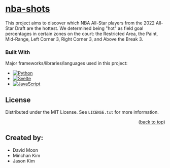 <h1>
  <a href='https://m1nce.github.io/nba-shots/'>
    nba-shots
  </a>
</h1>
<p>
  This project aims to discover which NBA All-Star players from the 2022 All-Star Draft are the hottest. We determined being "hot" as field goal percentages in certain zones on the court: the Restricted Area, the Paint, Mid-Range, Left Corner 3, Right Corner 3, and Above the Break 3. 
</p>

### Built With

Major frameworks/libraries/languages used in this project:

* [![Python][Python]][Python-url]
* [![Svelte][Svelte.dev]][Svelte-url]
* [![JavaScript][Javascript]][Javascript-url]

<!-- LICENSE -->
## License

Distributed under the MIT License. See `LICENSE.txt` for more information.

<p align="right">(<a href="#readme-top">back to top</a>)</p>

<!-- CONTRIBUTORS -->
## Created by:
* David Moon
* Minchan Kim
* Jason Kim

<!-- MARKDOWN LINKS & IMAGES -->
[Python]: https://img.shields.io/badge/python-3670A0?style=for-the-badge&logo=python&logoColor=ffdd54
[Python-url]: https://www.python.org/about/
[Javascript]: https://shields.io/badge/JavaScript-F7DF1E?logo=JavaScript&logoColor=000&style=flat-square
[Javascript-url]: https://www.javascript.com/
[Svelte.dev]: https://img.shields.io/badge/Svelte-4A4A55?style=for-the-badge&logo=svelte&logoColor=FF3E00
[Svelte-url]: https://svelte.dev/
